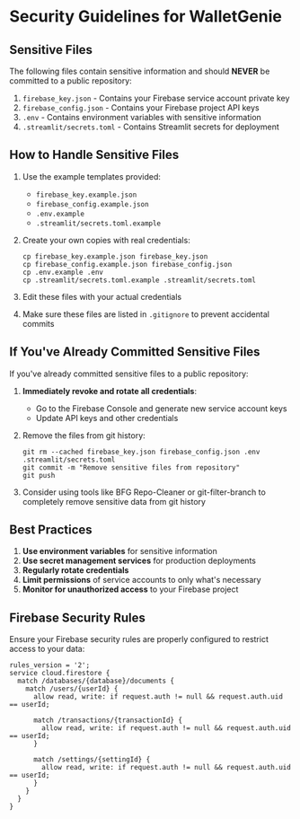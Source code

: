 # Security Guidelines for WalletGenie

## Sensitive Files

The following files contain sensitive information and should **NEVER** be committed to a public repository:

1. `firebase_key.json` - Contains your Firebase service account private key
2. `firebase_config.json` - Contains your Firebase project API keys
3. `.env` - Contains environment variables with sensitive information
4. `.streamlit/secrets.toml` - Contains Streamlit secrets for deployment

## How to Handle Sensitive Files

1. Use the example templates provided:
   - `firebase_key.example.json`
   - `firebase_config.example.json`
   - `.env.example`
   - `.streamlit/secrets.toml.example`

2. Create your own copies with real credentials:
   ```
   cp firebase_key.example.json firebase_key.json
   cp firebase_config.example.json firebase_config.json
   cp .env.example .env
   cp .streamlit/secrets.toml.example .streamlit/secrets.toml
   ```

3. Edit these files with your actual credentials

4. Make sure these files are listed in `.gitignore` to prevent accidental commits

## If You've Already Committed Sensitive Files

If you've already committed sensitive files to a public repository:

1. **Immediately revoke and rotate all credentials**:
   - Go to the Firebase Console and generate new service account keys
   - Update API keys and other credentials

2. Remove the files from git history:
   ```
   git rm --cached firebase_key.json firebase_config.json .env .streamlit/secrets.toml
   git commit -m "Remove sensitive files from repository"
   git push
   ```

3. Consider using tools like BFG Repo-Cleaner or git-filter-branch to completely remove sensitive data from git history

## Best Practices

1. **Use environment variables** for sensitive information
2. **Use secret management services** for production deployments
3. **Regularly rotate credentials**
4. **Limit permissions** of service accounts to only what's necessary
5. **Monitor for unauthorized access** to your Firebase project

## Firebase Security Rules

Ensure your Firebase security rules are properly configured to restrict access to your data:

```
rules_version = '2';
service cloud.firestore {
  match /databases/{database}/documents {
    match /users/{userId} {
      allow read, write: if request.auth != null && request.auth.uid == userId;
      
      match /transactions/{transactionId} {
        allow read, write: if request.auth != null && request.auth.uid == userId;
      }
      
      match /settings/{settingId} {
        allow read, write: if request.auth != null && request.auth.uid == userId;
      }
    }
  }
}
```